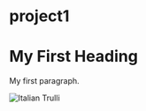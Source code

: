 # project1
<!DOCTYPE html>
<html>
<body>

<h1>My First Heading</h1>
<p>My first paragraph.</p>
<img src=""C:\Users\maiba\Downloads\download (1).jpg"" alt="Italian Trulli">

</body>
</html>
